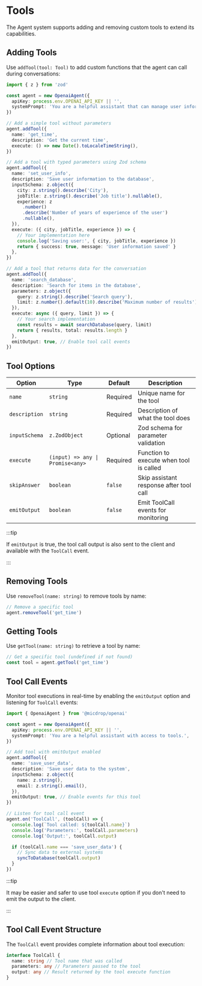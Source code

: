 # Tools

The Agent system supports adding and removing custom tools to extend its capabilities.

## Adding Tools

Use `addTool(tool: Tool)` to add custom functions that the agent can call during conversations:

```typescript
import { z } from 'zod'

const agent = new OpenaiAgent({
  apiKey: process.env.OPENAI_API_KEY || '',
  systemPrompt: 'You are a helpful assistant that can manage user information.',
})

// Add a simple tool without parameters
agent.addTool({
  name: 'get_time',
  description: 'Get the current time',
  execute: () => new Date().toLocaleTimeString(),
})

// Add a tool with typed parameters using Zod schema
agent.addTool({
  name: 'set_user_info',
  description: 'Save user information to the database',
  inputSchema: z.object({
    city: z.string().describe('City'),
    jobTitle: z.string().describe('Job title').nullable(),
    experience: z
      .number()
      .describe('Number of years of experience of the user')
      .nullable(),
  }),
  execute: ({ city, jobTitle, experience }) => {
    // Your implementation here
    console.log('Saving user:', { city, jobTitle, experience })
    return { success: true, message: 'User information saved' }
  },
})

// Add a tool that returns data for the conversation
agent.addTool({
  name: 'search_database',
  description: 'Search for items in the database',
  parameters: z.object({
    query: z.string().describe('Search query'),
    limit: z.number().default(10).describe('Maximum number of results'),
  }),
  execute: async ({ query, limit }) => {
    // Your search implementation
    const results = await searchDatabase(query, limit)
    return { results, total: results.length }
  },
  emitOutput: true, // Enable tool call events
})
```

## Tool Options

| Option        | Type                             | Default  | Description                             |
| ------------- | -------------------------------- | -------- | --------------------------------------- |
| `name`        | `string`                         | Required | Unique name for the tool                |
| `description` | `string`                         | Required | Description of what the tool does       |
| `inputSchema` | `z.ZodObject`                    | Optional | Zod schema for parameter validation     |
| `execute`     | `(input) => any \| Promise<any>` | Required | Function to execute when tool is called |
| `skipAnswer`  | `boolean`                        | `false`  | Skip assistant response after tool call |
| `emitOutput`  | `boolean`                        | `false`  | Emit ToolCall events for monitoring     |

:::tip

If `emitOutput` is true, the tool call output is also sent to the client and available with the `ToolCall` event.

:::

## Removing Tools

Use `removeTool(name: string)` to remove tools by name:

```typescript
// Remove a specific tool
agent.removeTool('get_time')
```

## Getting Tools

Use `getTool(name: string)` to retrieve a tool by name:

```typescript
// Get a specific tool (undefined if not found)
const tool = agent.getTool('get_time')
```

## Tool Call Events

Monitor tool executions in real-time by enabling the `emitOutput` option and listening for `ToolCall` events:

```typescript
import { OpenaiAgent } from '@micdrop/openai'

const agent = new OpenaiAgent({
  apiKey: process.env.OPENAI_API_KEY || '',
  systemPrompt: 'You are a helpful assistant with access to tools.',
})

// Add tool with emitOutput enabled
agent.addTool({
  name: 'save_user_data',
  description: 'Save user data to the system',
  inputSchema: z.object({
    name: z.string(),
    email: z.string().email(),
  }),
  emitOutput: true, // Enable events for this tool
})

// Listen for tool call event
agent.on('ToolCall', (toolCall) => {
  console.log(`Tool called: ${toolCall.name}`)
  console.log('Parameters:', toolCall.parameters)
  console.log('Output:', toolCall.output)

  if (toolCall.name === 'save_user_data') {
    // Sync data to external systems
    syncToDatabase(toolCall.output)
  }
})
```

:::tip

It may be easier and safer to use tool `execute` option if you don't need to emit the output to the client.

:::

## Tool Call Event Structure

The `ToolCall` event provides complete information about tool execution:

```typescript
interface ToolCall {
  name: string // Tool name that was called
  parameters: any // Parameters passed to the tool
  output: any // Result returned by the tool execute function
}
```
